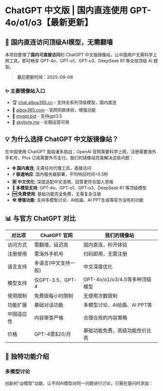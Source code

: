 # ChatGPT 中文版 | 国内直连使用 GPT-4o/o1/o3【最新更新】


## 🚀 国内直连访问顶级AI模型，无需翻墙

本项目整理了**国内可直接访问**的 ChatGPT 中文版镜像站，让中国用户无需科学上网工具，即可畅享 GPT-4o、GPT-o1、GPT-o3、DeepSeek R1 等全球顶级 AI 模型。

> **最后更新时间：2025-09-08**

### ✨ 主要镜像站入口

- 🏆 [chat.aibox365.cn](https://chat.aibox365.cn) - 支持全系列顶级模型，国内直连
- 🥇 [aibox365.com](https://aibox365.com) - 官网同款体验，增强功能
- 🥈 [mygpt.bid](https://uuu.mygpt.bid) - 支持gpt3.5
- 🥉 [skybyte.me](https://cgs.skybyte.me) - 长期运营可用

## 💡 为什么选择 ChatGPT 中文版镜像站？

在中国使用 ChatGPT 面临诸多挑战：OpenAI 官网需要科学上网，注册需要海外手机号，Plus 订阅需要外币支付。我们的镜像站完美解决这些问题：

- **🌐 国内直连**: 无需任何代理工具，直接访问
- **⚡ 极速响应**: 国内服务器部署，平均响应时间<0.5秒
- **🈶 中文优化**: 深度适配中文语境，回答更符合国人思维
- **🔄 多模型支持**: GPT-4o、GPT-o1、GPT-o3、DeepSeek R1 等顶级模型
- **🆓 免费使用**: 基础功能完全免费，无需复杂注册
- **🛠️ 增强功能**: 支持多模型讨论、AI绘画、AI PPT生成等官方没有的功能

## 📊 与官方 ChatGPT 对比

| 对比项 | ChatGPT 官网 | 我们的镜像站 |
|-------|------------|------------|
| 访问方式 | 需翻墙，延迟高 | 国内直连，秒开体验 |
| 注册使用 | 需海外手机号 | 扫码即用，无需注册 |
| 语言支持 | 多语言(中文支持一般) | 中文深度优化 |
| 模型支持 | 仅GPT-3.5、GPT-4 | GPT-4o/o1/o3/4.5等多种顶级模型 |
| 使用限制 | 免费版每小时限制 | 无使用次数限制 |
| 功能扩展 | 基础对话功能 | 多模型讨论、AI绘画、AI PPT等 |
| 中国适应性 | 内容审查严格 | 合理合规的内容策略 |
| 价格 | GPT-4需$20/月 | 基础功能免费，高级功能性价比高 |

## 🌟 独特功能介绍

### 多模型讨论

创新的"@模型"功能，让不同AI模型对同一问题进行讨论，只需在提问时添加：
